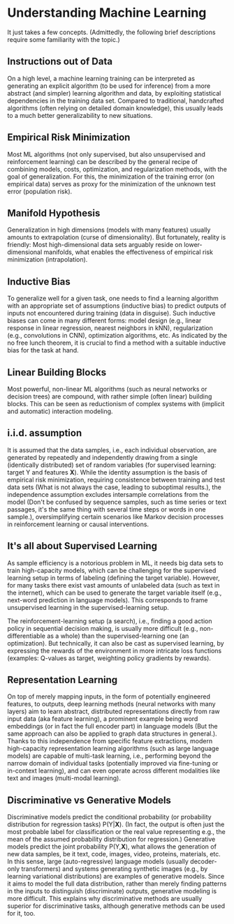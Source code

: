 # Understanding Machine Learning

It just takes a few concepts. (Admittedly, the following brief descriptions require some familiarity with the topic.)

## Instructions out of Data

On a high level, a machine learning training can be interpreted as generating an explicit algorithm (to be used for inference) from a more abstract (and simpler) learning algorithm and data, by exploiting statistical dependencies in the training data set. Compared to traditional, handcrafted algorithms (often relying on detailed domain knowledge), this usually leads to a much better generalizability to new situations.

## Empirical Risk Minimization

Most ML algorithms (not only supervised, but also unsupervised and reinforcement learning) can be described by the general recipe of combining models, costs, optimization, and regularization methods, with the goal of generalization. For this, the minimization of the training error (on empirical data) serves as proxy for the minimization of the unknown test error (population risk).

## Manifold Hypothesis

Generalization in high dimensions (models with many features) usually amounts to extrapolation (curse of dimensionality). But fortunately, reality is friendly: Most high-dimensional data sets arguably reside on lower-dimensional manifolds, what enables the effectiveness of empirical risk minimization (intrapolation).

## Inductive Bias

To generalize well for a given task, one needs to find a learning algorithm with an appropriate set of assumptions (inductive bias) to predict outputs of inputs not encountered during training (data in disguise). Such inductive biases can come in many different forms: model design (e.g., linear response in linear regression, nearest neighbors in kNN), regularization (e.g., convolutions in CNN), optimization algorithms, etc. As indicated by the no free lunch theorem, it is crucial to find a method with a suitable inductive bias for the task at hand.

## Linear Building Blocks

Most powerful, non-linear ML algorithms (such as neural networks or decision trees) are compound, with rather simple (often linear) building blocks. This can be seen as reductionism of complex systems with (implicit and automatic) interaction modeling.

## i.i.d. assumption

It is assumed that the data samples, i.e., each individual observation, are generated by repeatedly and independently drawing from a single (identically distributed) set of random variables (for supervised learning: target Y and features **X**). While the identity assumption is the basis of empirical risk minimization, requiring consistence between training and test data sets (What is not always the case, leading to suboptimal results.), the independence assumption excludes intersample correlations from the model (Don't be confused by sequence samples, such as time series or text passages, it's the same thing with several time steps or words in one sample.), oversimplifying certain scenarios like Markov decision processes in reinforcement learning or causal interventions.

## It's all about Supervised Learning

As sample efficiency is a notorious problem in ML, it needs big data sets to train high-capacity models, which can be challenging for the supervised learning setup in terms of labeling (defining the target variable). However, for many tasks there exist vast amounts of unlabeled data (such as text in the internet), which can be used to generate the target variable itself (e.g., next-word prediction in language models). This corresponds to frame unsupervised learning in the supervised-learning setup.

The reinforcement-learning setup (a search), i.e., finding a good action policy in sequential decision making, is usually more difficult (e.g., non-differentiable as a whole) than the supervised-learning one (an optimization). But technically, it can also be cast as supervised learning, by expressing the rewards of the environment in more intricate loss functions (examples: Q-values as target, weighting policy gradients by rewards).

## Representation Learning

On top of merely mapping inputs, in the form of potentially engineered features, to outputs, deep learning methods (neural networks with many layers) aim to learn abstract, distributed representations directly from raw input data (aka feature learning), a prominent example being word embeddings (or in fact the full encoder part) in language models (But the same approach can also be applied to graph data structures in general.). Thanks to this independence from specific feature extractions, modern high-capacity representation learning algorithms (such as large language models) are capable of multi-task learning, i.e., performing beyond the narrow domain of individual tasks (potentially improved via fine-tuning or in-context learning), and can even operate across different modalities like text and images (multi-modal learning).

## Discriminative vs Generative Models

Discriminative models predict the conditional probability (or probability distribution for regression tasks) P(Y\|**X**). (In fact, the output is often just the most probable label for classification or the real value representing e.g., the mean of the assumed probability distribution for regression.) Generative models predict the joint probability P(Y,**X**), what allows the generation of new data samples, be it text, code, images, video, proteins, materials, etc. In this sense, large (auto-regressive) language models (usually decoder-only transformers) and systems generating synthetic images (e.g., by learning variational distributions) are examples of generative models. Since it aims to model the full data distribution, rather than merely finding patterns in the inputs to distinguish (discriminate) outputs, generative modeling is more difficult. This explains why discriminative methods are usually superior for discriminative tasks, although generative methods can be used for it, too.
